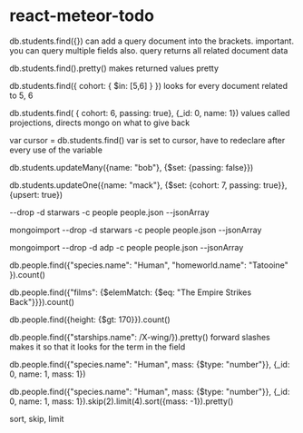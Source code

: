 # react-meteor-todo
 db.students.find({}) can add a query document into the brackets. important. you can query multiple fields also. query returns all related document data

 db.students.find().pretty() makes returned values pretty

 db.students.find({ cohort: { $in: [5,6] } }) looks for every document related to 5, 6

 db.students.find( { cohort: 6, passing: true}, {_id: 0, name: 1}) values called projections, directs mongo on what to give back

 var cursor = db.students.find() var is set to cursor, have to redeclare after every use of the variable

 db.students.updateMany({name: "bob"}, {$set: {passing: false}})

 db.students.updateOne({name: "mack"}, {$set: {cohort: 7, passing: true}}, {upsert: true})

 --drop -d starwars -c people people.json --jsonArray

 mongoimport --drop -d starwars -c people people.json --jsonArray

 mongoimport --drop -d adp -c people people.json --jsonArray

 db.people.find({"species.name": "Human", "homeworld.name": "Tatooine" }).count()

 db.people.find({"films": {$elemMatch: {$eq: "The Empire Strikes Back"}}}).count()

 db.people.find({height: {$gt: 170}}).count()

 db.people.find({"starships.name": /X-wing/}).pretty() forward slashes makes it so that it looks for the term in the field

 db.people.find({"species.name": "Human", mass: {$type: "number"}}, {_id: 0, name: 1, mass: 1})

 db.people.find({"species.name": "Human", mass: {$type: "number"}}, {_id: 0, name: 1, mass: 1}).skip(2).limit(4).sort({mass: -1}).pretty()

 sort, skip, limit
